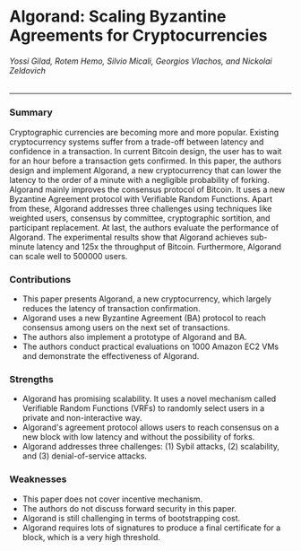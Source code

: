 Algorand: Scaling Byzantine Agreements for Cryptocurrencies
===

###### Yossi Gilad, Rotem Hemo, Silvio Micali, Georgios Vlachos, and Nickolai Zeldovich

---

### Summary

Cryptographic currencies are becoming more and more popular. Existing cryptocurrency systems suffer from a trade-off between latency and confidence in a transaction. In current Bitcoin design, the user has to wait for an hour before a transaction gets confirmed. In this paper, the authors design and implement Algorand, a new cryptocurrency that can lower the latency to the order of a minute with a negligible probability of forking. Algorand mainly improves the consensus protocol of Bitcoin. It uses a new Byzantine Agreement protocol with Verifiable Random Functions. Apart from these, Algorand addresses three challenges using techniques like weighted users, consensus by committee, cryptographic sortition, and participant replacement. At last, the authors evaluate the performance of Algorand. The experimental results show that Algorand achieves sub-minute latency and 125x the throughput of Bitcoin. Furthermore, Algorand can scale well to 500000 users.

### Contributions

- This paper presents Algorand, a new cryptocurrency, which largely reduces the latency of transaction confirmation.
- Algorand uses a new Byzantine Agreement (BA) protocol to reach consensus among users on the next set of transactions.
- The authors also implement a prototype of Algorand and BA.
- The authors conduct practical evaluations on 1000 Amazon EC2 VMs and demonstrate the effectiveness of Algorand.

### Strengths

- Algorand has promising scalability. It uses a novel mechanism called Verifiable Random Functions (VRFs) to randomly select users in a private and non-interactive way.
- Algorand's agreement protocol allows users to reach consensus on a new block with low latency and without the possibility of forks.
- Algorand addresses three challenges: (1) Sybil attacks, (2) scalability, and (3) denial-of-service attacks.

### Weaknesses

- This paper does not cover incentive mechanism.
- The authors do not discuss forward security in this paper.
- Algorand is still challenging in terms of bootstrapping cost.
- Algorand requires lots of signatures to produce a final certificate for a block, which is a very high threshold.
